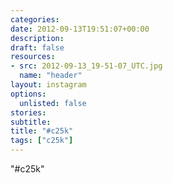 ```yaml
---
categories:
date: 2012-09-13T19:51:07+00:00
description:
draft: false
resources:
- src: 2012-09-13_19-51-07_UTC.jpg
  name: "header"
layout: instagram
options:
  unlisted: false
stories:
subtitle:
title: "#c25k"
tags: ["c25k"]
---
```


"#c25k"
